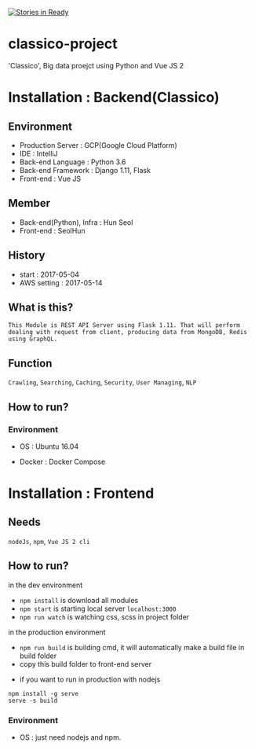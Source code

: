 [![Stories in Ready](https://badge.waffle.io/Seolhun/classico-project.png?label=ready&title=Ready)](https://waffle.io/Seolhun/classico-project?utm_source=badge)
# classico-project
'Classico', Big data proejct using Python and Vue JS 2

# Installation : Backend(Classico)

## Environment
  - Production Server : GCP(Google Cloud Platform)
  - IDE : IntelliJ
  - Back-end Language : Python 3.6
  - Back-end Framework : Django 1.11, Flask
  - Front-end : Vue JS

## Member
  - Back-end(Python), Infra : Hun Seol
  - Front-end : SeolHun

## History
  - start : 2017-05-04
  - AWS setting : 2017-05-14

## What is this?
    This Module is REST API Server using Flask 1.11. That will perform dealing with request from client, producing data from MongoDB, Redis using GraphQL.

## Function
`Crawling`, `Searching`, `Caching`, `Security`, `User Managing`, `NLP`

## How to run?

### Environment

- OS : Ubuntu 16.04

- Docker : Docker Compose

# Installation : Frontend

## Needs

`nodeJs`, `npm`, `Vue JS 2 cli`

## How to run?

in the dev environment
* `npm install` is download all modules
* `npm start` is starting local server `localhost:3000`
* `npm run watch` is watching css, scss in project folder

in the production environment
* `npm run build` is building cmd, it will automatically make a build file in build folder
* copy this build folder to front-end server

- if you want to run in production with nodejs

```
npm install -g serve
serve -s build
```

### Environment
    
- OS : just need nodejs and npm.
